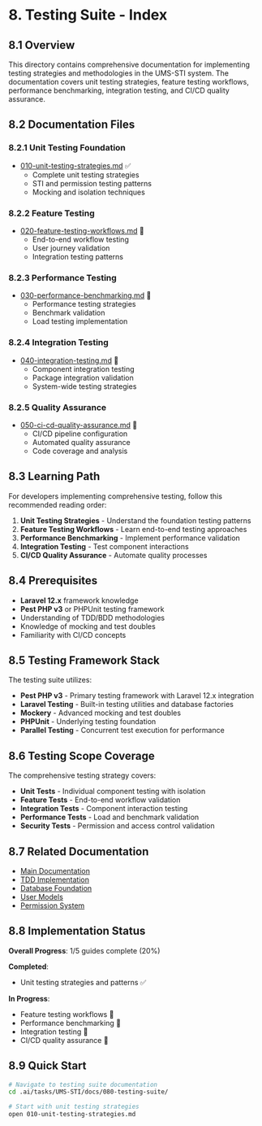 # 8. Testing Suite - Index

## 8.1 Overview

This directory contains comprehensive documentation for implementing testing strategies and methodologies in the UMS-STI system. The documentation covers unit testing strategies, feature testing workflows, performance benchmarking, integration testing, and CI/CD quality assurance.

## 8.2 Documentation Files

### 8.2.1 Unit Testing Foundation
- [010-unit-testing-strategies.md](010-unit-testing-strategies.md) ✅
  - Complete unit testing strategies
  - STI and permission testing patterns
  - Mocking and isolation techniques

### 8.2.2 Feature Testing
- [020-feature-testing-workflows.md](020-feature-testing-workflows.md) 🚧
  - End-to-end workflow testing
  - User journey validation
  - Integration testing patterns

### 8.2.3 Performance Testing
- [030-performance-benchmarking.md](030-performance-benchmarking.md) 🚧
  - Performance testing strategies
  - Benchmark validation
  - Load testing implementation

### 8.2.4 Integration Testing
- [040-integration-testing.md](040-integration-testing.md) 🚧
  - Component integration testing
  - Package integration validation
  - System-wide testing strategies

### 8.2.5 Quality Assurance
- [050-ci-cd-quality-assurance.md](050-ci-cd-quality-assurance.md) 🚧
  - CI/CD pipeline configuration
  - Automated quality assurance
  - Code coverage and analysis

## 8.3 Learning Path

For developers implementing comprehensive testing, follow this recommended reading order:

1. **Unit Testing Strategies** - Understand the foundation testing patterns
2. **Feature Testing Workflows** - Learn end-to-end testing approaches
3. **Performance Benchmarking** - Implement performance validation
4. **Integration Testing** - Test component interactions
5. **CI/CD Quality Assurance** - Automate quality processes

## 8.4 Prerequisites

- **Laravel 12.x** framework knowledge
- **Pest PHP v3** or PHPUnit testing framework
- Understanding of TDD/BDD methodologies
- Knowledge of mocking and test doubles
- Familiarity with CI/CD concepts

## 8.5 Testing Framework Stack

The testing suite utilizes:

- **Pest PHP v3** - Primary testing framework with Laravel 12.x integration
- **Laravel Testing** - Built-in testing utilities and database factories
- **Mockery** - Advanced mocking and test doubles
- **PHPUnit** - Underlying testing foundation
- **Parallel Testing** - Concurrent test execution for performance

## 8.6 Testing Scope Coverage

The comprehensive testing strategy covers:

- **Unit Tests** - Individual component testing with isolation
- **Feature Tests** - End-to-end workflow validation
- **Integration Tests** - Component interaction testing
- **Performance Tests** - Load and benchmark validation
- **Security Tests** - Permission and access control validation

## 8.7 Related Documentation

- [Main Documentation](../README.md)
- [TDD Implementation](../100-implementation/tdd-implementation-process/000-index.md)
- [Database Foundation](../010-database-foundation/000-index.md)
- [User Models](../020-user-models/000-index.md)
- [Permission System](../040-permission-system/000-index.md)

## 8.8 Implementation Status

**Overall Progress**: 1/5 guides complete (20%)

**Completed**:
- Unit testing strategies and patterns ✅

**In Progress**:
- Feature testing workflows 🚧
- Performance benchmarking 🚧
- Integration testing 🚧
- CI/CD quality assurance 🚧

## 8.9 Quick Start

```bash
# Navigate to testing suite documentation
cd .ai/tasks/UMS-STI/docs/080-testing-suite/

# Start with unit testing strategies
open 010-unit-testing-strategies.md
```
